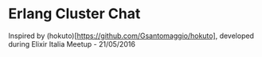 # Erlang Cluster Chat

Inspired by (hokuto)[https://github.com/Gsantomaggio/hokuto], developed during Elixir Italia Meetup - 21/05/2016